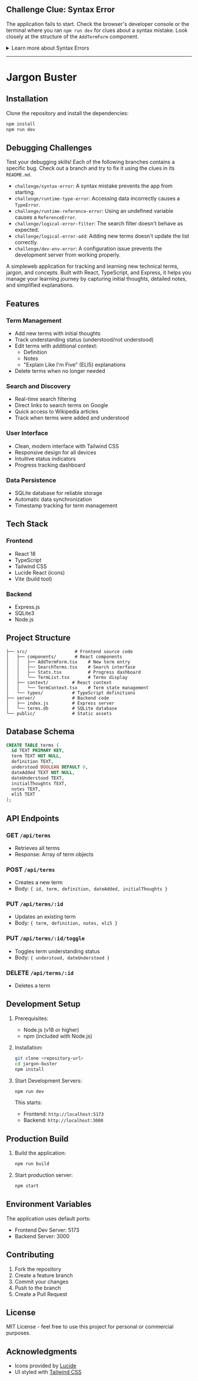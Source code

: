 ## Challenge Clue: Syntax Error

The application fails to start. Check the browser's developer console or the terminal where you ran `npm run dev` for clues about a syntax mistake. Look closely at the structure of the `AddTermForm` component.

<details>
<summary>Learn more about Syntax Errors</summary>

A **Syntax Error** occurs when your code violates the grammatical rules of the programming language. The computer cannot understand or parse code that doesn't follow the correct syntax.

**Common Causes:**
- Typos (misspelled keywords, variable names)
- Missing or mismatched punctuation (parentheses `()`, braces `{}`, brackets `[]`, semicolons `;`, commas `,`)
- Incorrect use of operators (`=`, `==`, `===`, `+`, `-`, etc.)
- Improper code structure (e.g., incorrect indentation in Python, misplaced keywords)

**How to Find Them:**
- **Linters & IDEs:** Tools like ESLint (for JavaScript/TypeScript) and your code editor (like VS Code) often highlight syntax errors as you type. Pay attention to red squiggly lines!
- **Compiler/Interpreter Output:** When you try to run or build your code (`npm run dev`, `tsc`, `node script.js`), the error message will usually point directly to the file and line number where the syntax violation occurred. The message might say something like "Unexpected token", "Missing ;", or "Unterminated string constant".

**Debugging Strategy:**
1.  Read the error message carefully. It often tells you exactly what's wrong and where.
2.  Go to the specified file and line number.
3.  Examine the line and the lines immediately before and after it.
4.  Look for common causes like missing punctuation or typos.
5.  If unsure, comment out sections of code to isolate the problematic line.

</details>

---

# Jargon Buster

## Installation
Clone the repository and install the dependencies:

```bash
npm install
npm run dev
```

## Debugging Challenges

Test your debugging skills! Each of the following branches contains a specific bug. Check out a branch and try to fix it using the clues in its `README.md`.

- `challenge/syntax-error`: A syntax mistake prevents the app from starting.
- `challenge/runtime-type-error`: Accessing data incorrectly causes a `TypeError`.
- `challenge/runtime-reference-error`: Using an undefined variable causes a `ReferenceError`.
- `challenge/logical-error-filter`: The search filter doesn't behave as expected.
- `challenge/logical-error-add`: Adding new terms doesn't update the list correctly.
- `challenge/dev-env-error`: A configuration issue prevents the development server from working properly.

A simpleweb application for tracking and learning new technical terms, jargon, and concepts. Built with React, TypeScript, and Express, it helps you manage your learning journey by capturing initial thoughts, detailed notes, and simplified explanations.

## Features

### Term Management
- Add new terms with initial thoughts
- Track understanding status (understood/not understood)
- Edit terms with additional context:
  - Definition
  - Notes
  - "Explain Like I'm Five" (ELI5) explanations
- Delete terms when no longer needed

### Search and Discovery
- Real-time search filtering
- Direct links to search terms on Google
- Quick access to Wikipedia articles
- Track when terms were added and understood

### User Interface
- Clean, modern interface with Tailwind CSS
- Responsive design for all devices
- Intuitive status indicators
- Progress tracking dashboard

### Data Persistence
- SQLite database for reliable storage
- Automatic data synchronization
- Timestamp tracking for term management

## Tech Stack

### Frontend
- React 18
- TypeScript
- Tailwind CSS
- Lucide React (icons)
- Vite (build tool)

### Backend
- Express.js
- SQLite3
- Node.js

## Project Structure

```
├── src/                  # Frontend source code
│   ├── components/       # React components
│   │   ├── AddTermForm.tsx    # New term entry
│   │   ├── SearchTerms.tsx    # Search interface
│   │   ├── Stats.tsx          # Progress dashboard
│   │   └── TermList.tsx       # Terms display
│   ├── context/         # React context
│   │   └── TermContext.tsx    # Term state management
│   └── types/           # TypeScript definitions
├── server/              # Backend code
│   ├── index.js         # Express server
│   └── terms.db         # SQLite database
└── public/              # Static assets
```

## Database Schema

```sql
CREATE TABLE terms (
  id TEXT PRIMARY KEY,
  term TEXT NOT NULL,
  definition TEXT,
  understood BOOLEAN DEFAULT 0,
  dateAdded TEXT NOT NULL,
  dateUnderstood TEXT,
  initialThoughts TEXT,
  notes TEXT,
  eli5 TEXT
);
```

## API Endpoints

### GET `/api/terms`
- Retrieves all terms
- Response: Array of term objects

### POST `/api/terms`
- Creates a new term
- Body: `{ id, term, definition, dateAdded, initialThoughts }`

### PUT `/api/terms/:id`
- Updates an existing term
- Body: `{ term, definition, notes, eli5 }`

### PUT `/api/terms/:id/toggle`
- Toggles term understanding status
- Body: `{ understood, dateUnderstood }`

### DELETE `/api/terms/:id`
- Deletes a term

## Development Setup

1. Prerequisites:
   - Node.js (v18 or higher)
   - npm (included with Node.js)

2. Installation:
   ```bash
   git clone <repository-url>
   cd jargon-buster
   npm install
   ```

3. Start Development Servers:
   ```bash
   npm run dev
   ```
   This starts:
   - Frontend: `http://localhost:5173`
   - Backend: `http://localhost:3000`

## Production Build

1. Build the application:
   ```bash
   npm run build
   ```

2. Start production server:
   ```bash
   npm start
   ```

## Environment Variables

The application uses default ports:
- Frontend Dev Server: 5173
- Backend Server: 3000

## Contributing

1. Fork the repository
2. Create a feature branch
3. Commit your changes
4. Push to the branch
5. Create a Pull Request

## License

MIT License - feel free to use this project for personal or commercial purposes.

## Acknowledgments

- Icons provided by [Lucide](https://lucide.dev/)
- UI styled with [Tailwind CSS](https://tailwindcss.com/)

